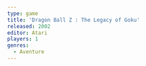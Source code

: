 ```yaml
---
type: game
title: 'Dragon Ball Z : The Legacy of Goku'
released: 2002
editor: Atari
players: 1
genres:
  - Aventure
---
```

